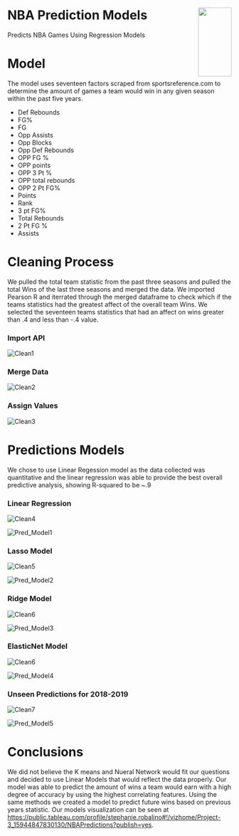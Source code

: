 # NBA Prediction Models <img align="right" width="75" height="155" src="https://cdn.freebiesupply.com/images/large/2x/nba-logo-transparent.png">


Predicts NBA Games Using Regression Models 

# Model
The model uses seventeen factors scraped from sportsreference.com to determine the amount of games a team would win in any given season within the past five years. 

* Def Rebounds   
* FG%
* FG            
* Opp Assists
* Opp Blocks     
* Opp Def Rebounds
* OPP FG %      
* OPP points
* OPP 3 Pt %     
* OPP total rebounds
* OPP 2 Pt FG% 
* Points
* Rank       
* 3 pt FG%
* Total Rebounds  
* 2 Pt FG % 
* Assists

# **Cleaning Process**

We pulled the total team statistic from the past three seasons and pulled the total Wins of the last three seasons and merged the data. We imported Pearson R and iterrated through the merged dataframe to check which if the teams statistics had the greatest affect of the overall team Wins. We selected the seventeen teams statistics that had an affect on wins greater than .4 and less than -.4 value. 

### Import API
![Clean1](https://github.com/D-3nvironmentalist/Project-3/blob/master/Images/import_sports.PNG)
### Merge Data
![Clean2](https://github.com/D-3nvironmentalist/Project-3/blob/master/Images/Merge_Data.PNG) 
### Assign Values
![Clean3](https://github.com/D-3nvironmentalist/Project-3/blob/master/Images/assignvlaues.PNG) 

# **Predictions Models**
We chose to use Linear Regession model as the data collected was quantitative and the linear regression was able to provide the best overall predictive analysis, showing R-squared to be ~.9

### Linear Regression
 ![Clean4]( https://github.com/D-3nvironmentalist/Project-3/blob/master/Images/Lineregmodel.PNG) 
 
 ![Pred_Model1](https://github.com/D-3nvironmentalist/Project-3/blob/master/Images/Linear_Reg.PNG)

### Lasso Model
 ![Clean5](https://github.com/D-3nvironmentalist/Project-3/blob/master/Images/lasso_jupyterPNG.PNG) 
 
 ![Pred_Model2](https://github.com/D-3nvironmentalist/Project-3/blob/master/Images/lasso_chart.PNG)  

### Ridge Model
 ![Clean6](https://github.com/D-3nvironmentalist/Project-3/blob/master/Images/Ridge_jupyter.PNG) 
 
 ![Pred_Model3](https://github.com/D-3nvironmentalist/Project-3/blob/master/Images/Ridge_Model.PNG)  

### ElasticNet Model
 ![Clean6](https://github.com/D-3nvironmentalist/Project-3/blob/master/Images/elastic_model.PNG) 
 
 ![Pred_Model4](https://github.com/D-3nvironmentalist/Project-3/blob/master/Images/ElasticModel.PNG) 
 
 ### Unseen Predictions for 2018-2019
 ![Clean7](https://github.com/D-3nvironmentalist/Project-3/blob/master/Images/Unseen_PredictionsPNG.PNG) 
 
![Pred_Model5](https://github.com/D-3nvironmentalist/Project-3/blob/master/Images/Unseen_Predictions.PNG) 
 
 # **Conclusions**
 We did not believe the K means and Nueral Network would fit our questions and decided to use Linear Models that would reflect the data properly. Our model was able to predict the amount of wins a team would earn with a high degree of accuracy by using the highest correlating features. Using the same methods we created a model to predict future wins based on previous years statistic. Our models visualization can be seen at https://public.tableau.com/profile/stephanie.robalino#!/vizhome/Project-3_15944847830130/NBAPredictions?publish=yes.  
